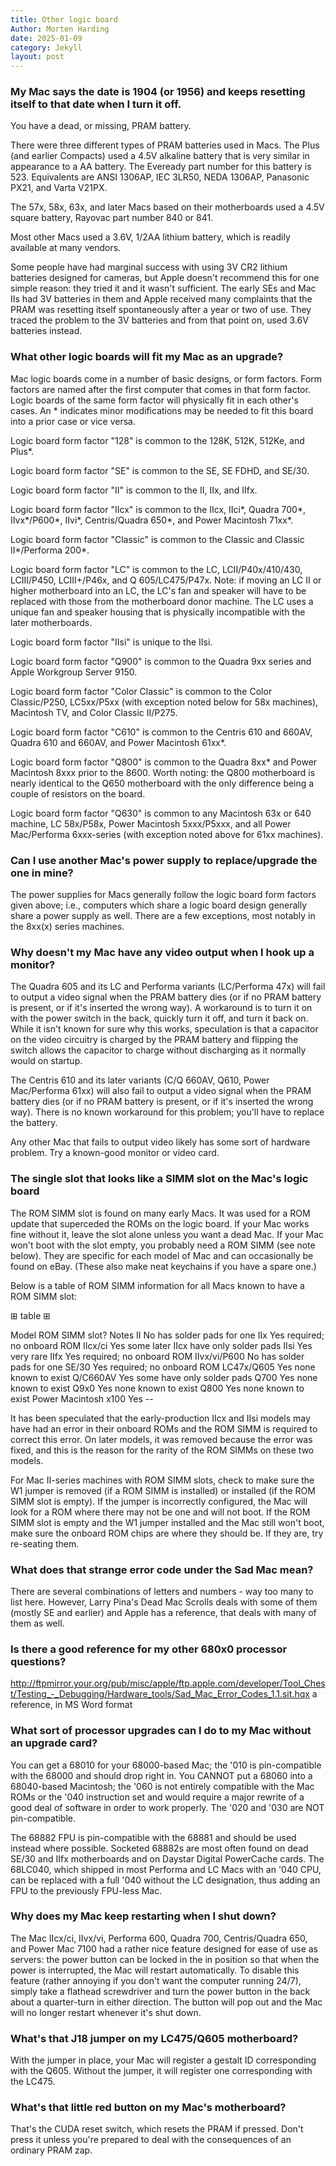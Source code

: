 ```yaml
---
title: Other logic board
Author: Morten Harding
date: 2025-01-09
category: Jekyll
layout: post
---
```




### My Mac says the date is 1904 (or 1956) and keeps resetting itself to that date when I turn it off.

You have a dead, or missing, PRAM battery. 

There were three different types of PRAM batteries used in Macs. The Plus (and earlier Compacts) used a 4.5V alkaline battery that is very similar in appearance to a AA battery. The Eveready part number for this battery is 523. Equivalents are ANSI 1306AP, IEC 3LR50, NEDA 1306AP, Panasonic PX21, and Varta V21PX.

The 57x, 58x, 63x, and later Macs based on their motherboards used a 4.5V square battery, Rayovac part number 840 or 841. 

Most other Macs used a 3.6V, 1/2AA lithium battery, which is readily available at many vendors. 

Some people have had marginal success with using 3V CR2 lithium batteries designed for cameras, but Apple doesn't recommend this for one simple reason: they tried it and it wasn't sufficient. The early SEs and Mac IIs had 3V batteries in them and Apple received many complaints that the PRAM was resetting itself spontaneously after a year or two of use. They traced the problem to the 3V batteries and from that point on, used 3.6V batteries instead.


### What other logic boards will fit my Mac as an upgrade?

Mac logic boards come in a number of basic designs, or form factors. Form factors are named after the first computer that comes in that form factor. Logic boards of the same form factor will physically fit in each other's cases. An * indicates minor modifications may be needed to fit this board into a prior case or vice versa.

Logic board form factor "128" is common to the 128K, 512K, 512Ke, and Plus*.

Logic board form factor "SE" is common to the SE, SE FDHD, and SE/30.

Logic board form factor "II" is common to the II, IIx, and IIfx.

Logic board form factor "IIcx" is common to the IIcx, IIci*, Quadra 700*, IIvx*/P600*, IIvi*, Centris/Quadra 650*, and Power Macintosh 71xx*.

Logic board form factor "Classic" is common to the Classic and Classic II*/Performa 200*.

Logic board form factor "LC" is common to the LC, LCII/P40x/410/430, LCIII/P450, LCIII+/P46x, and Q 605/LC475/P47x. Note: if moving an LC II or higher motherboard into an LC, the LC's fan and speaker will have to be replaced with those from the motherboard donor machine. The LC uses a unique fan and speaker housing that is physically incompatible with the later motherboards.

Logic board form factor "IIsi" is unique to the IIsi.

Logic board form factor "Q900" is common to the Quadra 9xx series and Apple Workgroup Server 9150.

Logic board form factor "Color Classic" is common to the Color Classic/P250, LC5xx/P5xx (with exception noted below for 58x machines), Macintosh TV, and Color Classic II/P275.

Logic board form factor "C610" is common to the Centris 610 and 660AV, Quadra 610 and 660AV, and Power Macintosh 61xx*.

Logic board form factor "Q800" is common to the Quadra 8xx* and Power Macintosh 8xxx prior to the 8600. Worth noting: the Q800 motherboard is nearly identical to the Q650 motherboard with the only difference being a couple of resistors on the board.

Logic board form factor "Q630" is common to any Macintosh 63x or 640 machine, LC 58x/P58x, Power Macintosh 5xxx/P5xxx, and all Power Mac/Performa 6xxx-series (with exception noted above for 61xx machines).


### Can I use another Mac's power supply to replace/upgrade the one in mine?

The power supplies for Macs generally follow the logic board form factors given above; i.e., computers which share a logic board design generally share a power supply as well. There are a few exceptions, most notably in the 8xx(x) series machines.


### Why doesn't my Mac have any video output when I hook up a monitor?

The Quadra 605 and its LC and Performa variants (LC/Performa 47x) will fail to output a video signal when the PRAM battery dies (or if no PRAM battery is present, or if it's inserted the wrong way). A workaround is to turn it on with the power switch in the back, quickly turn it off, and turn it back on. While it isn't known for sure why this works, speculation is that a capacitor on the video circuitry is charged by the PRAM battery and flipping the switch allows the capacitor to charge without discharging as it normally would on startup.

The Centris 610 and its later variants (C/Q 660AV, Q610, Power Mac/Performa 61xx) will also fail to output a video signal when the PRAM battery dies (or if no PRAM battery is present, or if it's inserted the wrong way). There is no known workaround for this problem; you'll have to replace the battery.

Any other Mac that fails to output video likely has some sort of hardware problem. Try a known-good monitor or video card.


### The single slot that looks like a SIMM slot on the Mac's logic board

The ROM SIMM slot is found on many early Macs. It was used for a ROM update that superceded the ROMs on the logic board. If your Mac works fine without it, leave the slot alone unless you want a dead Mac. If your Mac won't boot with the slot empty, you probably need a ROM SIMM (see note below). They are specific for each model of Mac and can occasionally be found on eBay. (These also make neat keychains if you have a spare one.)

Below is a table of ROM SIMM information for all Macs known to have a ROM SIMM slot:

⊞ table ⊞

Model ROM SIMM slot? Notes
II No has solder pads for one
IIx Yes required; no onboard ROM
IIcx/ci Yes some later IIcx have only solder pads
IIsi Yes very rare
IIfx Yes required; no onboard ROM
IIvx/vi/P600 No has solder pads for one
SE/30 Yes required; no onboard ROM
LC47x/Q605 Yes none known to exist
Q/C660AV Yes some have only solder pads
Q700 Yes none known to exist
Q9x0 Yes none known to exist
Q800 Yes none known to exist
Power Macintosh x100 Yes --

It has been speculated that the early-production IIcx and IIsi models may have had an error in their onboard ROMs and the ROM SIMM is required to correct this error. On later models, it was removed because the error was fixed, and this is the reason for the rarity of the ROM SIMMs on these two models.

For Mac II-series machines with ROM SIMM slots, check to make sure the W1 jumper is removed (if a ROM SIMM is installed) or installed (if the ROM SIMM slot is empty). If the jumper is incorrectly configured, the Mac will look for a ROM where there may not be one and will not boot. If the ROM SIMM slot is empty and the W1 jumper installed and the Mac still won't boot, make sure the onboard ROM chips are where they should be. If they are, try re-seating them.


### What does that strange error code under the Sad Mac mean?

There are several combinations of letters and numbers - way too many to list here. However, Larry Pina's Dead Mac Scrolls deals with some of them (mostly SE and earlier) and Apple has a reference, that deals with many of them as well.


### Is there a good reference for my other 680x0 processor questions?

http://ftpmirror.your.org/pub/misc/apple/ftp.apple.com/developer/Tool_Chest/Testing_-_Debugging/Hardware_tools/Sad_Mac_Error_Codes_1.1.sit.hqx  a reference, in MS Word format


### What sort of processor upgrades can I do to my Mac without an upgrade card?

You can get a 68010 for your 68000-based Mac; the '010 is pin-compatible with the 68000 and should drop right in. You CANNOT put a 68060 into a 68040-based Macintosh; the '060 is not entirely compatible with the Mac ROMs or the '040 instruction set and would require a major rewrite of a good deal of software in order to work properly. The '020 and '030 are NOT pin-compatible.

The 68882 FPU is pin-compatible with the 68881 and should be used instead where possible. Socketed 68882s are most often found on dead SE/30 and IIfx motherboards and on Daystar Digital PowerCache cards. The 68LC040, which shipped in most Performa and LC Macs with an '040 CPU, can be replaced with a full '040 without the LC designation, thus adding an FPU to the previously FPU-less Mac. 


### Why does my Mac keep restarting when I shut down?

The Mac IIcx/ci, IIvx/vi, Performa 600, Quadra 700, Centris/Quadra 650, and Power Mac 7100 had a rather nice feature designed for ease of use as servers: the power button can be locked in the in position so that when the power is interrupted, the Mac will restart automatically. To disable this feature (rather annoying if you don't want the computer running 24/7), simply take a flathead screwdriver and turn the power button in the back about a quarter-turn in either direction. The button will pop out and the Mac will no longer restart whenever it's shut down.


### What's that J18 jumper on my LC475/Q605 motherboard?

With the jumper in place, your Mac will register a gestalt ID corresponding with the Q605. Without the jumper, it will register one corresponding with the LC475.


### What's that little red button on my Mac's motherboard?

That's the CUDA reset switch, which resets the PRAM if pressed. Don't press it unless you're prepared to deal with the consequences of an ordinary PRAM zap.

